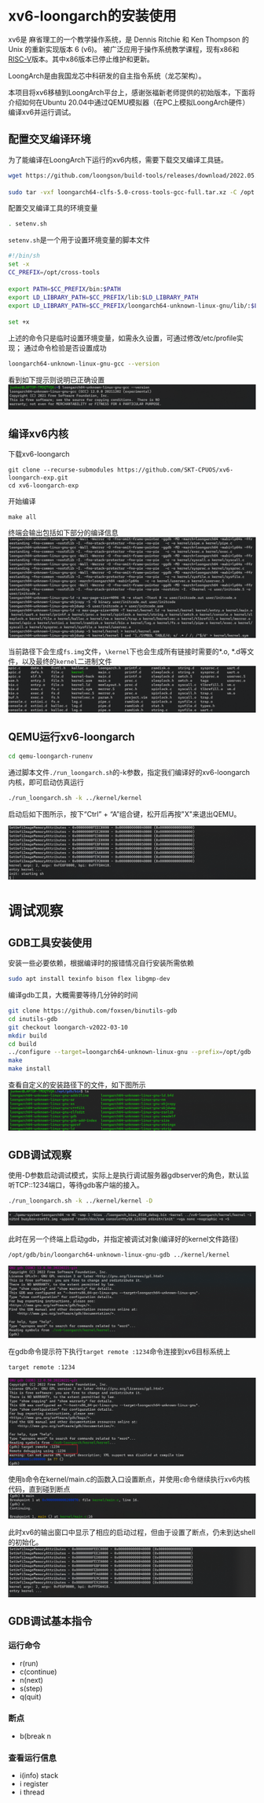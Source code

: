 # xv6-loongarch的安装使用

xv6是 麻省理工的一个教学操作系统，是 Dennis Ritchie 和 Ken Thompson 的 Unix 的重新实现版本 6 (v6)。 被广泛应用于操作系统教学课程，现有x86和[RISC-V](https://github.com/mit-pdos/xv6-riscv)版本。其中x86版本已停止维护和更新。

LoongArch是由我国龙芯中科研发的自主指令系统（龙芯架构）。

本项目将xv6移植到LoongArch平台上，感谢张福新老师提供的初始版本，下面将介绍如何在Ubuntu 20.04中通过QEMU模拟器（在PC上模拟LoongArch硬件）编译xv6并运行调试。


## 配置交叉编译环境

为了能编译在LoongArch下运行的xv6内核，需要下载交叉编译工具链。
```sh
wget https://github.com/loongson/build-tools/releases/download/2022.05.29/loongarch64-clfs-5.0-cross-tools-gcc-full.tar.xz

sudo tar -vxf loongarch64-clfs-5.0-cross-tools-gcc-full.tar.xz -C /opt
```

配置交叉编译工具的环境变量
```sh
. setenv.sh
```

`setenv.sh`是一个用于设置环境变量的脚本文件
```sh
#!/bin/sh
set -x
CC_PREFIX=/opt/cross-tools

export PATH=$CC_PREFIX/bin:$PATH
export LD_LIBRARY_PATH=$CC_PREFIX/lib:$LD_LIBRARY_PATH
export LD_LIBRARY_PATH=$CC_PREFIX/loongarch64-unknown-linux-gnu/lib/:$LD_LIBRARY_PATH

set +x
```

上述的命令只是临时设置环境变量，如需永久设置，可通过修改/etc/profile实现； 
通过命令检验是否设置成功
```sh
loongarch64-unknown-linux-gnu-gcc --version
```

看到如下提示则说明已正确设置
![](./imgs/Pasted%20image%2020220528100304.png)

## 编译xv6内核

下载xv6-loongarch
```
git clone --recurse-submodules https://github.com/SKT-CPUOS/xv6-loongarch-exp.git
cd xv6-loongarch-exp
```

开始编译
```
make all
```

终端会输出包括如下部分的编译信息
![](./imgs/Pasted%20image%2020220528101719.png)

当前路径下会生成`fs.img`文件，`\kernel`下也会生成所有链接时需要的\*.o, \*.d等文件，以及最终的`kernel`二进制文件
![](./imgs/Pasted%20image%2020220528102004.png)

## QEMU运行xv6-loongarch

```bash
cd qemu-loongarch-runenv
```

通过脚本文件`./run_loongarch.sh`的-k参数，指定我们编译好的xv6-loongarch内核，即可启动仿真运行
```bash
./run_loongarch.sh -k ../kernel/kernel
```

启动后如下图所示，按下“Ctrl” + “A”组合键，松开后再按"X"来退出QEMU。

![](./imgs/Pasted%20image%2020220602102051.png)


# 调试观察

## GDB工具安装使用

安装一些必要依赖，根据编译时的报错情况自行安装所需依赖
```sh
sudo apt install texinfo bison flex libgmp-dev
```

编译gdb工具，大概需要等待几分钟的时间
```sh
git clone https://github.com/foxsen/binutils-gdb 
cd inutils-gdb 
git checkout loongarch-v2022-03-10 
mkdir build 
cd build 
../configure --target=loongarch64-unknown-linux-gnu --prefix=/opt/gdb 
make 
make install
```

查看自定义的安装路径下的文件，如下图所示
![](./imgs/Pasted%20image%2020220602095832.png)


## GDB调试观察

使用-D参数启动调试模式，实际上是执行调试服务器gdbserver的角色，默认监听TCP::1234端口，等待gdb客户端的接入。
```sh
./run_loongarch.sh -k ../kernel/kernel -D
```

![](./imgs/Pasted%20image%2020220602105307.png)

此时在另一个终端上启动gdb，并指定被调试对象(编译好的kernel文件路径)
```bash
/opt/gdb/bin/loongarch64-unknown-linux-gnu-gdb ../kernel/kernel
```

![](./imgs/Pasted%20image%2020220602105953.png)


在gdb命令提示符下执行`target remote :1234`命令连接到xv6目标系统上
```gdb
target remote :1234
```

![](./imgs/Pasted%20image%2020220602110048.png)

使用`b`命令在kernel/main.c的函数入口设置断点，并使用`c`命令继续执行xv6内核代码，直到碰到断点
![](./imgs/Pasted%20image%2020220602111325.png)

此时xv6的输出窗口中显示了相应的启动过程，但由于设置了断点，仍未到达shell的初始化。
![](./imgs/Pasted%20image%2020220602111602.png)

## GDB调试基本指令

### 运行命令

- r(run)
- c(continue)
- n(next)
- s(step)
- q(quit)

### 断点

- b(break n 

### 查看运行信息

- i(info) stack
- i register
- i thread
